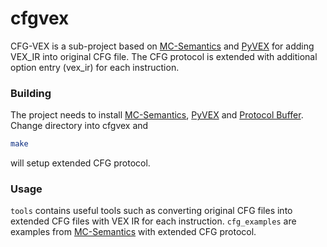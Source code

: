 # cfgvex
CFG-VEX is a sub-project based on [MC-Semantics](https://github.com/trailofbits/mcsema) and [PyVEX](https://github.com/angr/pyvex) for adding VEX\_IR into original CFG file. The CFG protocol is extended with additional option entry \(vex\_ir\) for each instruction.

### Building
The project needs to install [MC-Semantics](https://github.com/trailofbits/mcsema), [PyVEX](https://github.com/angr/pyvex) and [Protocol Buffer](https://github.com/google/protobuf). Change directory into cfgvex and 
```bash
make
```
will setup extended CFG protocol.

### Usage
`tools` contains useful tools such as converting original CFG files into extended CFG files with VEX IR for each instruction. `cfg_examples` are examples from [MC-Semantics](https://github.com/trailofbits/mcsema) with extended CFG protocol.
